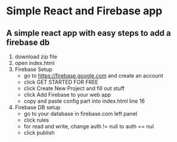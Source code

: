 Simple React and Firebase app
================

A simple react app with easy steps to add a firebase db
-------------------------------------------------------
1. download zip file
2. open index.html
3. Firebase Setup
    * go to https://firebase.google.com and create an account
    * click GET STARTED FOR FREE
    * click Create New Project and fill out stuff
    * click Add Firebase to your web app
    * copy and paste config part into index.html line 16
8. Firebase DB setup
    * go to your database in firebase.com left panel
    * click rules
    * for read and write, change auth != null to auth == nul
    * click publish
